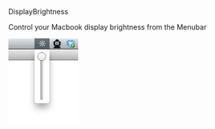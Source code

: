 DisplayBrightness

Control your Macbook display brightness from the Menubar

![screenshot](https://github.com/yene/DisplayBrightness/raw/master/screenshot.jpg)